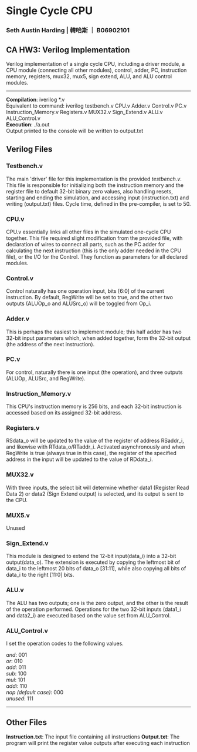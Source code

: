 # Single Cycle CPU
### Seth Austin Harding	|	韓哈斯	｜	B06902101

## CA HW3: Verilog Implementation
Verilog implementation of a single cycle CPU, including a driver module, a CPU module (connecting all other modules), control, adder, PC, instruction memory, registers, mux32, mux5, sign extend, ALU, and ALU control modules.

-----

**Compilation**: iverilog *.v <br>
Equivalent to command: iverilog testbench.v CPU.v Adder.v Control.v PC.v Instruction_Memory.v Registers.v MUX32.v Sign_Extend.v ALU.v ALU_Control.v<br>
**Execution**: ./a.out <br>
Output printed to the console will be written to output.txt

## Verilog Files

### Testbench.v
The main 'driver' file for this implementation is the provided *testbench.v*. This file is responsible for initializing both the instruction memory and the register file to default 32-bit binary zero values, also handling resets, starting and ending the simulation, and accessing input (instruction.txt) and writing (output.txt) files. Cycle time, defined in the pre-compiler, is set to 50.

### CPU.v
CPU.v essentially links all other files in the simulated one-cycle CPU together. This file required slight modification from the provided file, with declaration of wires to connect all parts, such as the PC adder for calculating the next instruction (this is the only adder needed in the CPU file), or the I/O for the Control. They function as parameters for all declared modules.

### Control.v
Control naturally has one operation input, bits [6:0] of the current instruction. By default, RegWrite will be set to true, and the other two outputs (ALUOp_o and ALUSrc_o) will be toggled from Op_i. 

### Adder.v
This is perhaps the easiest to implement module; this half adder has two 32-bit input parameters which, when added together, form the 32-bit output (the address of the next instruction).

### PC.v
For control, naturally there is one input (the operation), and three outputs (ALUOp, ALUSrc, and RegWrite).

### Instruction_Memory.v
This CPU's instruction memory is 256 bits, and each 32-bit instruction is accessed based on its assigned 32-bit address.

### Registers.v
RSdata_o will be updated to the value of the register of address RSaddr_i, and likewise with RTdata_o/RTaddr_i. Activated asynchronously and when RegWrite is true (always true in this case), the register of the specified address in the input will be updated to the value of RDdata_i.

### MUX32.v
With three inputs, the select bit will determine whether data1 (Register Read Data 2) or data2 (Sign Extend output) is selected, and its output is sent to the CPU.

### MUX5.v
Unused

### Sign_Extend.v
This module is designed to extend the 12-bit input(data_i) into a 32-bit output(data_o). The extension is executed by copying the leftmost bit of data_i to the leftmost 20 bits of data_o [31:11], while also copying all bits of data_i to the right [11:0] bits.

### ALU.v
The ALU has two outputs; one is the zero output, and the other is the result of the operation performed. Operations for the two 32-bit inputs (data1_i and data2_i) are executed based on the value set from ALU_Control.

### ALU_Control.v
I set the operation codes to the following values.<br>

*and*: 001<br>
*or*: 010<br>
*add*: 011<br>
*sub*: 100<br>
*mul*: 101<br>
*addi*: 110<br>
*nop (default case)*: 000<br>
*unused*: 111

----

## Other Files

**Instruction.txt**: The input file containing all instructions
**Output.txt**: The program will print the register value outputs after executing each instruction

